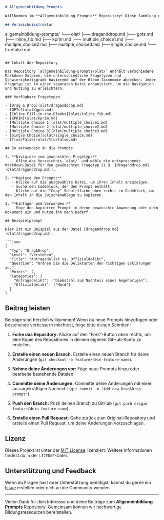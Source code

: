```markdown
# Allgemeinbildung Prompts

Willkommen im **Allgemeinbildung Prompts** Repository! Diese Sammlung umfasst verschiedene Typen von Bildungs-Prompts, die darauf ausgelegt sind, das Lernen und die Bewertung zu erleichtern.

## Verzeichnisstruktur

```
allgemeinbildung-prompts/
└── olat/
    ├── draganddrop.md
    ├── gpts.md
    ├── inline_fib.md
    ├── kprim.md
    ├── multiple_choice1.md
    ├── multiple_choice2.md
    ├── multiple_choice3.md
    ├── single_choice.md
    └── truefalse.md
```

## Inhalt der Repository

Das Repository `allgemeinbildung-prompts/olat/` enthält verschiedene Markdown-Dateien, die unterschiedliche Fragetypen und Schwierigkeitsgrade basierend auf der Bloom-Taxonomie abdecken. Jeder Fragetyp ist in einer separaten Datei organisiert, um die Navigation und Nutzung zu erleichtern.

### Verfügbare Fragetypen

- [Drag & Drop](olat/draganddrop.md)
- [GPTs](olat/gpts.md)
- [Inline Fill-in-the-Blanks](olat/inline_fib.md)
- [KPRIM](olat/kprim.md)
- [Multiple Choice 1](olat/multiple_choice1.md)
- [Multiple Choice 2](olat/multiple_choice2.md)
- [Multiple Choice 3](olat/multiple_choice3.md)
- [Single Choice](olat/single_choice.md)
- [True/False](olat/truefalse.md)

## So verwendest du die Prompts

1. **Navigiere zum gewünschten Fragetyp:**
   - Öffne das Verzeichnis `olat/` und wähle die entsprechende Markdown-Datei für den gewünschten Fragetyp (z.B. [draganddrop.md](olat/draganddrop.md)).

2. **Kopiere den Prompt:**
   - Klicke auf die ausgewählte Datei, um ihren Inhalt anzuzeigen.
   - Suche den Codeblock, der den Prompt enthält.
   - Klicke auf die "Copy"-Schaltfläche oben rechts im Codeblock, um den Inhalt in die Zwischenablage zu kopieren.

3. **Einfügen und Verwenden:**
   - Füge den kopierten Prompt in deine gewünschte Anwendung oder dein Dokument ein und nutze ihn nach Bedarf.

## Beispielprompt

Hier ist ein Beispiel aus der Datei [draganddrop.md](olat/draganddrop.md):

```json
{
  "Typ": "Drag&Drop",
  "Level": "Verstehen",
  "Title": "Antragsdelikt vs. Offizialdelikt",
  "Question": "Ordnen Sie die Deliktarten den richtigen Erklärungen zu.",
  "Points": 2,
  "Categories": {
    "Antragsdelikt": ["Diebstahl zum Nachteil eines Angehörigen"],
    "Offizialdelikt": ["Mord"]
  }
}
```

## Beitrag leisten

Beiträge sind herzlich willkommen! Wenn du neue Prompts hinzufügen oder bestehende verbessern möchtest, folge bitte diesen Schritten:

1. **Forke das Repository:** Klicke auf den "Fork"-Button oben rechts, um eine Kopie des Repositories in deinem eigenen GitHub-Konto zu erstellen.

2. **Erstelle einen neuen Branch:** Erstelle einen neuen Branch für deine Änderungen (`git checkout -b feature/dein-feature-name`).

3. **Nehme deine Änderungen vor:** Füge neue Prompts hinzu oder bearbeite bestehende Dateien.

4. **Committe deine Änderungen:** Committe deine Änderungen mit einer aussagekräftigen Nachricht (`git commit -m "Add new Drag&Drop prompt"`).

5. **Push den Branch:** Push deinen Branch zu GitHub (`git push origin feature/dein-feature-name`).

6. **Erstelle einen Pull Request:** Gehe zurück zum Original-Repository und erstelle einen Pull Request, um deine Änderungen vorzuschlagen.

## Lizenz

Dieses Projekt ist unter der [MIT License](LICENSE) lizenziert. Weitere Informationen findest du in der `LICENSE`-Datei.

## Unterstützung und Feedback

Wenn du Fragen hast oder Unterstützung benötigst, kannst du gerne ein [Issue](https://github.com/dein-username/allgemeinbildung-prompts/issues) erstellen oder dich an die Community wenden.

---

Vielen Dank für dein Interesse und deine Beiträge zum **Allgemeinbildung Prompts** Repository! Gemeinsam können wir hochwertige Bildungsressourcen bereitstellen.
```
